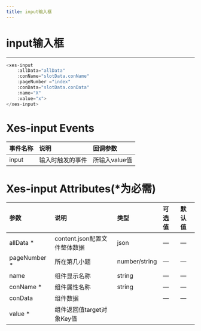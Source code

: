 ```yaml
---
title: input输入框
---
```

# input输入框
---
<xes-input></xes-input>

```js
<xes-input 
    :allData="allData" 
    :conName="slotData.conName" 
    :pageNumber ="index"  
    :conData="slotData.conData"
    :name="X" 
    :value="x">
</xes-input>
```
# Xes-input Events
事件名称|说明|回调参数
:--|:--|:--
input|输入时触发的事件|所输入value值

# Xes-input Attributes(*为必需)
参数        |说明                         |类型            |可选值|默认值
:---------  |:-------------------------- |:--             |:--  |:--
allData *    |content.json配置⽂件整体数据 |json            |—     |—
pageNumber *  |所在第几⼩题                 |number/string   |—	    |—
name        |组件显示名称                 |string          |—	    |—
conName *     |组件属性名称                 |string          |—	    |—	
conData     |组件数据                     |          |—       |—
value *     |组件返回值target对象Key值                     |||
